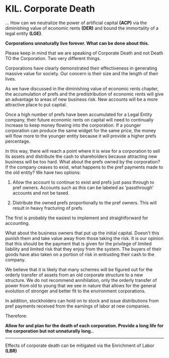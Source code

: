 # KIL. Corporate Death

... How can we neutralize the power of artificial capital **(ACP)** via the diminishing value of economic rents **(DER)** and bound the immortality of a legal entity **(LGE)**.

**Corporations unnaturally live forever. What can be done about this.**

Please keep in mind that we are speaking of Corporate Death and not Death TO the Corporation. Two very different things.

Corporations have clearly demonstrated their effectiveness in generating massive value for society.  Our concern is their size and the length of their lives.

As we have discussed in the diminishing value of economic rents chapter, the accumulation of prefs and the predistribution of economic rents will give an advantage to areas of new business risk. New accounts will be a more attractive place to put capital.

Once a high number of prefs have been accumulated for a Legal Entity company, their future economic rents on capital will need to continually increase to keep money flowing into the corporation.  If a younger corporation can produce the same widget for the same price, the money will flow more to the younger entity because it will provide a higher prefs percentage.

In this way, there will reach a point where it is wise for a corporation to sell its assets and distribute the cash to shareholders because attracting new business will be too hard.  What about the prefs owned by the corporation?  If the company ceases to exist, what happens to the pref payments made to the old entity?  We have two options:

1. Allow the account to continue to exist and prefs just pass through to pref owners.  Accounts such as this can be labeled as 'passthrough' accounts and not be taxed.

2. Distribute the owned prefs proportionally to the pref owners.  This will result in heavy fracturing of prefs.

The first is probably the easiest to implement and straightforward for accounting.

What about the business owners that put up the initial capital.  Doesn't this punish them and take value away from those taking the risk. It is our opinion that this should be the payment that is given for the privilege of limited liability and limited risk that they enjoy from the system.  The buyers of their goods have also taken on a portion of risk in entrusting their cash to the company.

We believe that it is likely that many schemes will be figured out for the orderly transfer of assets from an old corporate structure to a new structure.  We do not recommend annihilation, only the orderly transfer of power from old to young that we see in nature that allows for the general evolution of stronger and better fit to the environment corporations.

In addition, stockholders can hold on to stock and issue distributions from pref payments received from the earnings of labor at new companies.

Therefore:

**Allow for and plan for the death of each corporation. Provide a long life for the corporation but not unnaturally long..**

----------

Effects of corporate death can be mitigated via the Enrichment of Labor **(LBR)**



